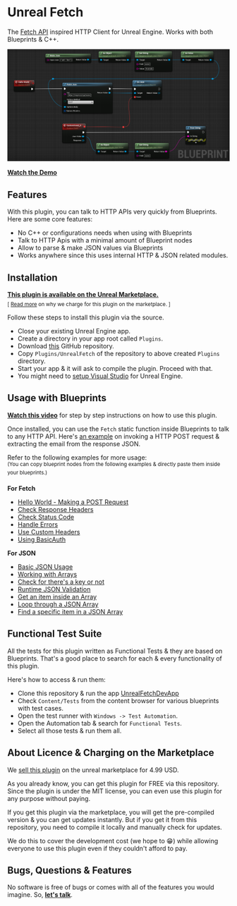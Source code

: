 # Unreal Fetch

The [Fetch API](https://developer.mozilla.org/en-US/docs/Web/API/Fetch_API/Using_Fetch) inspired HTTP Client for Unreal Engine. Works with both Blueprints & C++.

![](Images/HelloWorldUnrealFetch.png)

**[Watch the Demo](https://www.youtube.com/watch?v=DPVwaP792MA&feature=youtu.be)**

## Features

With this plugin, you can talk to HTTP APIs very quickly from Blueprints. Here are some core features:

* No C++ or configurations needs when using with Blueprints
* Talk to HTTP Apis with a minimal amount of Blueprint nodes
* Allow to parse & make JSON values via Blueprints
* Works anywhere since this uses internal HTTP & JSON related modules.

## Installation

[**This plugin is available on the Unreal Marketplace.**](https://www.unrealengine.com/marketplace/en-US/product/fetch-a-simple-http-client)
<br/>
<sub>[ [Read more](#about-licence--charging-on-the-marketplace) on why we charge for this plugin on the marketplace. ]</sub>

Follow these steps to install this plugin via the source.

* Close your existing Unreal Engine app.
* Create a directory in your app root called `Plugins`.
* Download [this](https://github.com/GameDev4K/unreal-fetch/archive/main.zip) GitHub repository.
* Copy `Plugins/UnrealFetch` of the repository to above created `Plugins` directory.
* Start your app & it will ask to compile the plugin. Proceed with that.
* You might need to [setup Visual Studio](https://docs.unrealengine.com/en-US/ProductionPipelines/DevelopmentSetup/VisualStudioSetup/index.html) for Unreal Engine.


## Usage with Blueprints

**[Watch this video](https://www.youtube.com/watch?v=DPVwaP792MA&feature=youtu.be)** for step by step instructions on how to use this plugin.

Once installed, you can use the `Fetch` static function inside Blueprints to talk to any HTTP API. Here's [an example](https://blueprintue.com/blueprint/kxwkx692/) on invoking a HTTP POST request & extracting the email from the response JSON.

Refer to the following examples for more usage:<br/>
<sup>(You can copy blueprint nodes from the following examples & directly paste them inside your blueprints.)</sup>

**For Fetch**

* [Hello World - Making a POST Request](https://blueprintue.com/blueprint/kxwkx692/)
* [Check Response Headers](https://blueprintue.com/blueprint/xof4e7_w/)
* [Check Status Code](https://blueprintue.com/blueprint/2p_7qg05/)
* [Handle Errors](https://blueprintue.com/blueprint/tixgg4iv/)
* [Use Custom Headers](https://blueprintue.com/blueprint/4g6x2y-h/)
* [Using BasicAuth](https://blueprintue.com/blueprint/cv0dcy71/)

**For JSON**
* [Basic JSON Usage](https://blueprintue.com/blueprint/2ayz0vbn/)
* [Working with Arrays](https://blueprintue.com/blueprint/k4fbbdse/)
* [Check for there's a key or not](https://blueprintue.com/blueprint/okwmyljw/)
* [Runtime JSON Validation](https://blueprintue.com/blueprint/dnpnrs8m/)
* [Get an item inside an Array](https://blueprintue.com/blueprint/wj-v1k6i/)
* [Loop through a JSON Array](https://blueprintue.com/blueprint/umgnh13w/)
* [Find a specific item in a JSON Array](https://blueprintue.com/blueprint/l4cwvkqj/)

## Functional Test Suite

All the tests for this plugin written as Functional Tests & they are based on Blueprints. That's a good place to search for each & every functionality of this plugin.

Here's how to access & run them:

* Clone this repository & run the app [UnrealFetchDevApp](./UnrealFetchDevApp)
* Check `Content/Tests` from the content browser for various blueprints with test cases.
* Open the test runner with `Windows -> Test Automation`.
* Open the Automation tab & search for `Functional Tests`.
* Select all those tests & run them all.

## About Licence & Charging on the Marketplace

We [sell this plugin](https://www.unrealengine.com/marketplace/en-US/product/fetch-a-simple-http-client) on the unreal marketplace for 4.99 USD. 

As you already know, you can get this plugin for FREE via this repository. Since the plugin is under the MIT license, you can even use this plugin for any purpose without paying.

If you get this plugin via the marketplace, you will get the pre-compiled version & you can get updates instantly. But if you get it from this repository, you need to compile it locally and manually check for updates.

We do this to cover the development cost (we hope to 😁) while allowing everyone to use this plugin even if they couldn't afford to pay.

## Bugs, Questions & Features

No software is free of bugs or comes with all of the features you would imagine. So, **[let's talk](https://github.com/GameDev4K/unreal-fetch/issues)**.